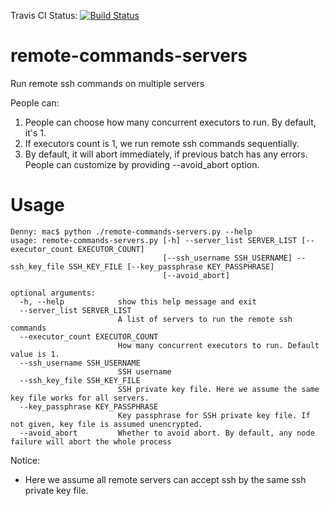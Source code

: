 Travis CI Status: [![Build Status](https://travis-ci.org/DennyZhang/remote-commands-servers.svg?branch=master)](https://travis-ci.org/DennyZhang/remote-commands-servers)

# remote-commands-servers
Run remote ssh commands on multiple servers

People can:
1. People can choose how many concurrent executors to run. By default, it's 1.
2. If executors count is 1, we run remote ssh commands sequentially.
3. By default, it will abort immediately, if previous batch has any errors. People can customize by providing --avoid_abort option.

# Usage
```
Denny: mac$ python ./remote-commands-servers.py --help
usage: remote-commands-servers.py [-h] --server_list SERVER_LIST [--executor_count EXECUTOR_COUNT]
                                  [--ssh_username SSH_USERNAME] --ssh_key_file SSH_KEY_FILE [--key_passphrase KEY_PASSPHRASE]
                                  [--avoid_abort]

optional arguments:
  -h, --help            show this help message and exit
  --server_list SERVER_LIST
                        A list of servers to run the remote ssh commands
  --executor_count EXECUTOR_COUNT
                        How many concurrent executors to run. Default value is 1.
  --ssh_username SSH_USERNAME
                        SSH username
  --ssh_key_file SSH_KEY_FILE
                        SSH private key file. Here we assume the same key file works for all servers.
  --key_passphrase KEY_PASSPHRASE
                        Key passphrase for SSH private key file. If not given, key file is assumed unencrypted.
  --avoid_abort         Whether to avoid abort. By default, any node failure will abort the whole process
```

Notice:
- Here we assume all remote servers can accept ssh by the same ssh private key file.
